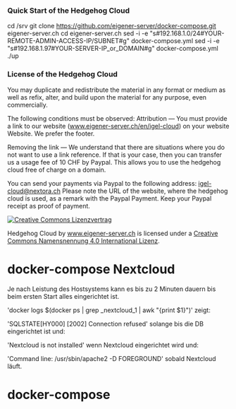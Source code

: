 ### Quick Start of the Hedgehog Cloud
   cd /srv
   git clone https://github.com/eigener-server/docker-compose.git eigener-server.ch
   cd eigener-server.ch
   sed -i -e "s#192.168.1.0/24#YOUR-REMOTE-ADMIN-ACCESS-IP/SUBNET#g" docker-compose.yml
   sed -i -e "s#192.168.1.97#YOUR-SERVER-IP_or_DOMAIN#g" docker-compose.yml
   ./up


### License of the Hedgehog Cloud

You may duplicate and redistribute the material in any format or medium as well as refix, alter, and build
upon the material for any purpose, even commercially.


The following conditions must be observed:
Attribution — You must provide a link to our website (www.eigener-server.ch/en/igel-cloud) on your website
Website. We prefer the footer.

Removing the link — We understand that there are situations where you do not want to use a link reference.
If that is your case, then you can transfer us a usage fee of 10 CHF by Paypal. This allows you to use the
hedgehog cloud free of charge on a domain.

You can send your payments via Paypal to the following address: igel-cloud@nextora.ch
Please note the URL of the website, where the hedgehog cloud is used, as a remark with the Paypal Payment.
Keep your Paypal receipt as proof of payment.

<a rel="license" href="http://creativecommons.org/licenses/by/4.0/">
<img alt="Creative Commons Lizenzvertrag" style="border-width:0" src="https://i.creativecommons.org/l/by/4.0/80x15.png" />
</a>

Hedgehog Cloud by <a rel="license" href="https://www.eigener-server.ch/en/igel-cloud">www.eigener-server.ch</a> is licensed under a <a rel="license" href="http://creativecommons.org/licenses/by/4.0/">Creative Commons Namensnennung 4.0 International Lizenz</a>.



# docker-compose Nextcloud

Je nach Leistung des Hostsystems kann es bis zu 2 Minuten dauern bis beim ersten Start alles eingerichtet ist.

'docker logs $(docker ps | grep _nextcloud_1 | awk "{print \$1}")' zeigt:

'SQLSTATE[HY000] [2002] Connection refused' solange bis die DB eingerichtet ist und:

'Nextcloud is not installed' wenn Nextcloud eingerichtet wird und:

'Command line: /usr/sbin/apache2 -D FOREGROUND' sobald Nextcloud läuft.

# docker-compose
